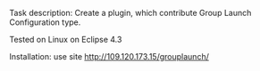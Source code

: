 Task description:
Create a plugin, which contribute Group Launch Configuration type.


Tested on Linux on Eclipse 4.3

Installation: use site http://109.120.173.15/grouplaunch/
